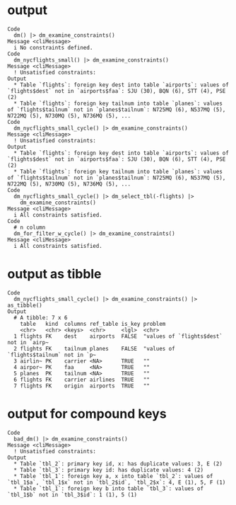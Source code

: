 # output

    Code
      dm() |> dm_examine_constraints()
    Message <cliMessage>
      i No constraints defined.
    Code
      dm_nycflights_small() |> dm_examine_constraints()
    Message <cliMessage>
      ! Unsatisfied constraints:
    Output
      * Table `flights`: foreign key dest into table `airports`: values of `flights$dest` not in `airports$faa`: SJU (30), BQN (6), STT (4), PSE (2)
      * Table `flights`: foreign key tailnum into table `planes`: values of `flights$tailnum` not in `planes$tailnum`: N725MQ (6), N537MQ (5), N722MQ (5), N730MQ (5), N736MQ (5), ...
    Code
      dm_nycflights_small_cycle() |> dm_examine_constraints()
    Message <cliMessage>
      ! Unsatisfied constraints:
    Output
      * Table `flights`: foreign key dest into table `airports`: values of `flights$dest` not in `airports$faa`: SJU (30), BQN (6), STT (4), PSE (2)
      * Table `flights`: foreign key tailnum into table `planes`: values of `flights$tailnum` not in `planes$tailnum`: N725MQ (6), N537MQ (5), N722MQ (5), N730MQ (5), N736MQ (5), ...
    Code
      dm_nycflights_small_cycle() |> dm_select_tbl(-flights) |>
        dm_examine_constraints()
    Message <cliMessage>
      i All constraints satisfied.
    Code
      # n column
      dm_for_filter_w_cycle() |> dm_examine_constraints()
    Message <cliMessage>
      i All constraints satisfied.

# output as tibble

    Code
      dm_nycflights_small_cycle() |> dm_examine_constraints() |> as_tibble()
    Output
      # A tibble: 7 x 6
        table   kind  columns ref_table is_key problem                                
        <chr>   <chr> <keys>  <chr>     <lgl>  <chr>                                  
      1 flights FK    dest    airports  FALSE  "values of `flights$dest` not in `airp~
      2 flights FK    tailnum planes    FALSE  "values of `flights$tailnum` not in `p~
      3 airlin~ PK    carrier <NA>      TRUE   ""                                     
      4 airpor~ PK    faa     <NA>      TRUE   ""                                     
      5 planes  PK    tailnum <NA>      TRUE   ""                                     
      6 flights FK    carrier airlines  TRUE   ""                                     
      7 flights FK    origin  airports  TRUE   ""                                     

# output for compound keys

    Code
      bad_dm() |> dm_examine_constraints()
    Message <cliMessage>
      ! Unsatisfied constraints:
    Output
      * Table `tbl_2`: primary key id, x: has duplicate values: 3, E (2)
      * Table `tbl_3`: primary key id: has duplicate values: 4 (2)
      * Table `tbl_1`: foreign key a, x into table `tbl_2`: values of `tbl_1$a`, `tbl_1$x` not in `tbl_2$id`, `tbl_2$x`: 4, E (1), 5, F (1)
      * Table `tbl_1`: foreign key b into table `tbl_3`: values of `tbl_1$b` not in `tbl_3$id`: 1 (1), 5 (1)

